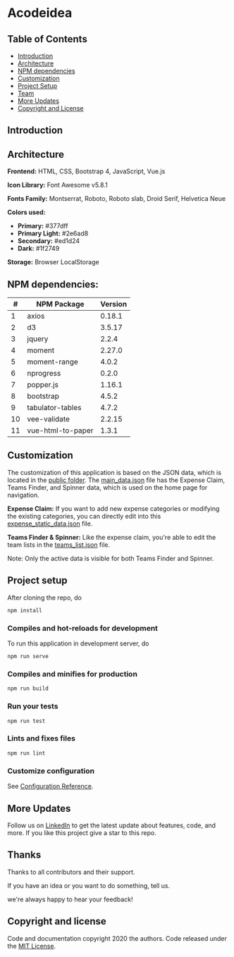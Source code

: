 # Acodeidea

## Table of Contents

- [Introduction](#introduction)
- [Architecture](#architecture)
- [NPM dependencies](#npm-dependencies)
- [Customization](#customization)
- [Project Setup](#project-setup)
- [Team](#)
- [More Updates](#more-updates)
- [Copyright and License](#copyright-and-license)

## Introduction

## Architecture

<b>Frontend:</b> HTML, CSS, Bootstrap 4, JavaScript, Vue.js

<b>Icon Library:</b> Font Awesome v5.8.1

<b>Fonts Family:</b> Montserrat, Roboto, Roboto slab, Droid Serif, Helvetica Neue

<b>Colors used:</b>

<ul>
<li><b>Primary:</b> #377dff</li>
<li><b>Primary Light:</b> #2e6ad8</li>
<li><b>Secondary:</b> #ed1d24</li>
<li><b>Dark:</b> #1f2749</li>  
</ul>

<b>Storage:</b> Browser LocalStorage

## NPM dependencies:

| #  | NPM Package        | Version |
|----|--------------------|---------|
| 1  | axios              | 0.18.1  |
| 2  | d3                 | 3.5.17  |
| 3  | jquery             | 2.2.4   |
| 4  | moment             | 2.27.0  |
| 5  | moment-range       | 4.0.2   |
| 6  | nprogress          | 0.2.0   |
| 7  | popper.js          | 1.16.1  |
| 8  | bootstrap          | 4.5.2   |
| 9  | tabulator-tables   | 4.7.2   |
| 10 | vee-validate       | 2.2.15  |
| 11 | vue-html-to-paper  | 1.3.1   |

## Customization

The customization of this application is based on the JSON data, which is located in the [public folder](https://github.com/acodeidea/acodeidea.github.io/tree/master/public). 
The [main_data.json](https://github.com/acodeidea/acodeidea.github.io/blob/master/public/main_data.json) file has the Expense Claim, Teams Finder, and Spinner data, which is used on the home page for navigation.

<b>Expense Claim:</b>
If you want to add new expense categories or modifying the existing categories, you can directly edit into this [expense_static_data.json](https://github.com/acodeidea/acodeidea.github.io/blob/master/public/expense_static_data.json) file.

<b>Teams Finder & Spinner:</b>
Like the expense claim, you're able to edit the team lists in the [teams_list.json](https://github.com/acodeidea/acodeidea.github.io/blob/master/public/teams_list.json) file.

Note: Only the active data is visible for both Teams Finder and Spinner. 

## Project setup

After cloning the repo, do
```
npm install
```

### Compiles and hot-reloads for development

To run this application in development server, do
```
npm run serve
```

### Compiles and minifies for production
```
npm run build
```

### Run your tests
```
npm run test
```

### Lints and fixes files
```
npm run lint
```

### Customize configuration
See [Configuration Reference](https://cli.vuejs.org/config/).

## More Updates

Follow us on [LinkedIn](https://www.linkedin.com/company/acodeidea) to get the latest update about features, code, and more. If you like this project give a star to this repo.

## Thanks

Thanks to all contributors and their support.

If you have an idea or you want to do something, tell us.

we're always happy to hear your feedback!

## Copyright and license
  
Code and documentation copyright 2020 the authors. Code released under the [MIT License](https://github.com/acodeidea/acodeidea.github.io/blob/master/LICENSE).
